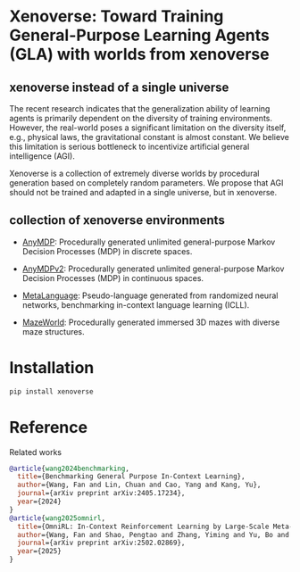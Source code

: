 # Xenoverse: Toward Training General-Purpose Learning Agents (GLA) with worlds from xenoverse

## xenoverse instead of a single universe

The recent research indicates that the generalization ability of learning agents is primarily dependent on the diversity of training environments. However, the real-world poses a significant limitation on the diversity itself, e.g., physical laws, the gravitational constant is almost constant. We believe this limitation is serious bottleneck to incentivize artificial general intelligence (AGI).

Xenoverse is a collection of extremely diverse worlds by procedural generation based on completely random parameters. We propose that AGI should not be trained and adapted in a single universe, but in xenoverse.

## collection of xenoverse environments

- [AnyMDP](xenoverse/anymdp): Procedurally generated unlimited general-purpose Markov Decision Processes (MDP) in discrete spaces.

- [AnyMDPv2](xenoverse/anymdpv2): Procedurally generated unlimited general-purpose Markov Decision Processes (MDP) in continuous spaces.

- [MetaLanguage](xenoverse/metalang): Pseudo-language generated from randomized neural networks, benchmarking in-context language learning (ICLL).

- [MazeWorld](xenoverse/mazeworld): Procedurally generated immersed 3D mazes with diverse maze structures.

# Installation

```bash
pip install xenoverse
```

# Reference
Related works
```bibtex
@article{wang2024benchmarking,
  title={Benchmarking General Purpose In-Context Learning},
  author={Wang, Fan and Lin, Chuan and Cao, Yang and Kang, Yu},
  journal={arXiv preprint arXiv:2405.17234},
  year={2024}
}
@article{wang2025omnirl,
  title={OmniRL: In-Context Reinforcement Learning by Large-Scale Meta-Training in Randomized Worlds},
  author={Wang, Fan and Shao, Pengtao and Zhang, Yiming and Yu, Bo and Liu, Shaoshan and Ding, Ning and Cao, Yang and Kang, Yu and Wang, Haifeng},
  journal={arXiv preprint arXiv:2502.02869},
  year={2025}
}
```
